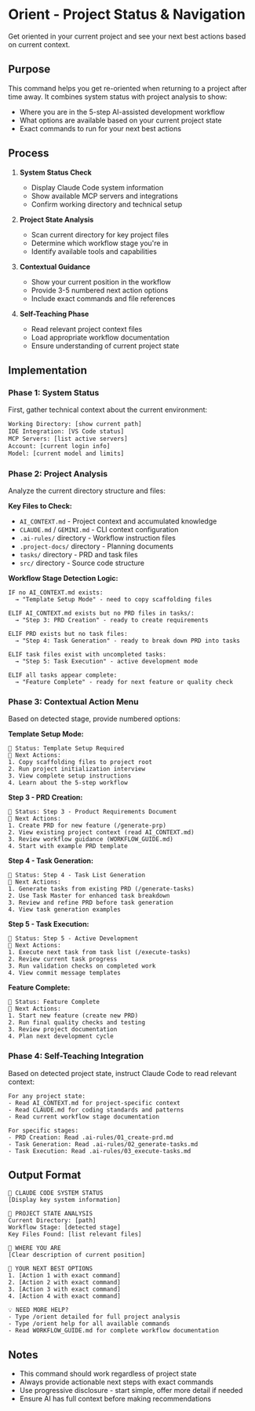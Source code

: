 # Orient - Project Status & Navigation

Get oriented in your current project and see your next best actions based on current context.

## Purpose

This command helps you get re-oriented when returning to a project after time away. It combines system status with project analysis to show:
- Where you are in the 5-step AI-assisted development workflow
- What options are available based on your current project state  
- Exact commands to run for your next best actions

## Process

1. **System Status Check**
   - Display Claude Code system information
   - Show available MCP servers and integrations
   - Confirm working directory and technical setup

2. **Project State Analysis**
   - Scan current directory for key project files
   - Determine which workflow stage you're in
   - Identify available tools and capabilities

3. **Contextual Guidance**
   - Show your current position in the workflow
   - Provide 3-5 numbered next action options
   - Include exact commands and file references

4. **Self-Teaching Phase**
   - Read relevant project context files
   - Load appropriate workflow documentation
   - Ensure understanding of current project state

## Implementation

### Phase 1: System Status
First, gather technical context about the current environment:

```bash
Working Directory: [show current path]
IDE Integration: [VS Code status] 
MCP Servers: [list active servers]
Account: [current login info]
Model: [current model and limits]
```

### Phase 2: Project Analysis
Analyze the current directory structure and files:

**Key Files to Check:**
- `AI_CONTEXT.md` - Project context and accumulated knowledge
- `CLAUDE.md` / `GEMINI.md` - CLI context configuration  
- `.ai-rules/` directory - Workflow instruction files
- `.project-docs/` directory - Planning documents
- `tasks/` directory - PRD and task files
- `src/` directory - Source code structure

**Workflow Stage Detection Logic:**
```
IF no AI_CONTEXT.md exists:
  → "Template Setup Mode" - need to copy scaffolding files

ELIF AI_CONTEXT.md exists but no PRD files in tasks/:
  → "Step 3: PRD Creation" - ready to create requirements

ELIF PRD exists but no task files:
  → "Step 4: Task Generation" - ready to break down PRD into tasks

ELIF task files exist with uncompleted tasks:
  → "Step 5: Task Execution" - active development mode

ELIF all tasks appear complete:
  → "Feature Complete" - ready for next feature or quality check
```

### Phase 3: Contextual Action Menu

Based on detected stage, provide numbered options:

**Template Setup Mode:**
```
📍 Status: Template Setup Required
🎯 Next Actions:
1. Copy scaffolding files to project root
2. Run project initialization interview 
3. View complete setup instructions
4. Learn about the 5-step workflow
```

**Step 3 - PRD Creation:**
```
📍 Status: Step 3 - Product Requirements Document
🎯 Next Actions:
1. Create PRD for new feature (/generate-prp)
2. View existing project context (read AI_CONTEXT.md)
3. Review workflow guidance (WORKFLOW_GUIDE.md)
4. Start with example PRD template
```

**Step 4 - Task Generation:**
```
📍 Status: Step 4 - Task List Generation  
🎯 Next Actions:
1. Generate tasks from existing PRD (/generate-tasks)
2. Use Task Master for enhanced task breakdown
3. Review and refine PRD before task generation
4. View task generation examples
```

**Step 5 - Task Execution:**
```
📍 Status: Step 5 - Active Development
🎯 Next Actions:
1. Execute next task from task list (/execute-tasks)
2. Review current task progress
3. Run validation checks on completed work
4. View commit message templates
```

**Feature Complete:**
```
📍 Status: Feature Complete
🎯 Next Actions:
1. Start new feature (create new PRD)
2. Run final quality checks and testing
3. Review project documentation
4. Plan next development cycle
```

### Phase 4: Self-Teaching Integration

Based on detected project state, instruct Claude Code to read relevant context:

```
For any project state:
- Read AI_CONTEXT.md for project-specific context
- Read CLAUDE.md for coding standards and patterns
- Read current workflow stage documentation

For specific stages:
- PRD Creation: Read .ai-rules/01_create-prd.md
- Task Generation: Read .ai-rules/02_generate-tasks.md  
- Task Execution: Read .ai-rules/03_execute-tasks.md
```

## Output Format

```
🔄 CLAUDE CODE SYSTEM STATUS
[Display key system information]

📁 PROJECT STATE ANALYSIS  
Current Directory: [path]
Workflow Stage: [detected stage]
Key Files Found: [list relevant files]

📍 WHERE YOU ARE
[Clear description of current position]

🎯 YOUR NEXT BEST OPTIONS
1. [Action 1 with exact command]
2. [Action 2 with exact command] 
3. [Action 3 with exact command]
4. [Action 4 with exact command]

💡 NEED MORE HELP?
- Type /orient detailed for full project analysis
- Type /orient help for all available commands
- Read WORKFLOW_GUIDE.md for complete workflow documentation
```

## Notes

- This command should work regardless of project state
- Always provide actionable next steps with exact commands
- Use progressive disclosure - start simple, offer more detail if needed
- Ensure AI has full context before making recommendations
